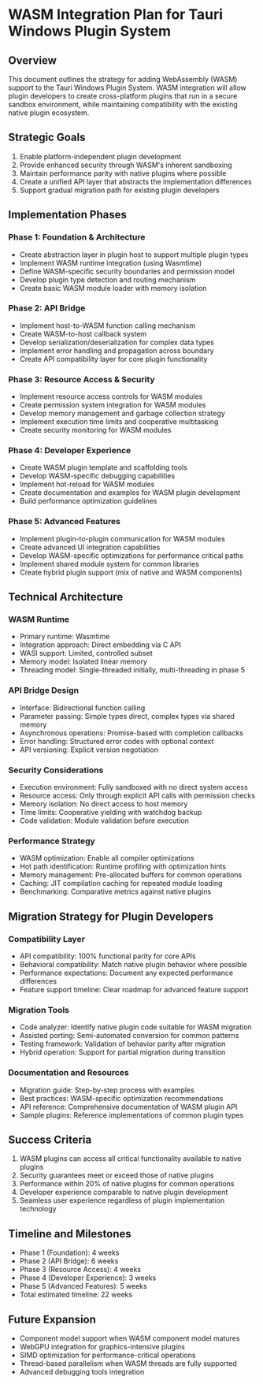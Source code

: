 # WASM Integration Plan for Tauri Windows Plugin System

## Overview
This document outlines the strategy for adding WebAssembly (WASM) support to the Tauri Windows Plugin System. WASM integration will allow plugin developers to create cross-platform plugins that run in a secure sandbox environment, while maintaining compatibility with the existing native plugin ecosystem.

## Strategic Goals
1. Enable platform-independent plugin development
2. Provide enhanced security through WASM's inherent sandboxing
3. Maintain performance parity with native plugins where possible
4. Create a unified API layer that abstracts the implementation differences
5. Support gradual migration path for existing plugin developers

## Implementation Phases

### Phase 1: Foundation & Architecture
- Create abstraction layer in plugin host to support multiple plugin types
- Implement WASM runtime integration (using Wasmtime)
- Define WASM-specific security boundaries and permission model
- Develop plugin type detection and routing mechanism
- Create basic WASM module loader with memory isolation

### Phase 2: API Bridge
- Implement host-to-WASM function calling mechanism
- Create WASM-to-host callback system
- Develop serialization/deserialization for complex data types
- Implement error handling and propagation across boundary
- Create API compatibility layer for core plugin functionality

### Phase 3: Resource Access & Security
- Implement resource access controls for WASM modules
- Create permission system integration for WASM modules
- Develop memory management and garbage collection strategy
- Implement execution time limits and cooperative multitasking
- Create security monitoring for WASM modules

### Phase 4: Developer Experience
- Create WASM plugin template and scaffolding tools
- Develop WASM-specific debugging capabilities
- Implement hot-reload for WASM modules
- Create documentation and examples for WASM plugin development
- Build performance optimization guidelines

### Phase 5: Advanced Features
- Implement plugin-to-plugin communication for WASM modules
- Create advanced UI integration capabilities
- Develop WASM-specific optimizations for performance critical paths
- Implement shared module system for common libraries
- Create hybrid plugin support (mix of native and WASM components)

## Technical Architecture

### WASM Runtime
- Primary runtime: Wasmtime
- Integration approach: Direct embedding via C API
- WASI support: Limited, controlled subset
- Memory model: Isolated linear memory
- Threading model: Single-threaded initially, multi-threading in phase 5

### API Bridge Design
- Interface: Bidirectional function calling
- Parameter passing: Simple types direct, complex types via shared memory
- Asynchronous operations: Promise-based with completion callbacks
- Error handling: Structured error codes with optional context
- API versioning: Explicit version negotiation

### Security Considerations
- Execution environment: Fully sandboxed with no direct system access
- Resource access: Only through explicit API calls with permission checks
- Memory isolation: No direct access to host memory
- Time limits: Cooperative yielding with watchdog backup
- Code validation: Module validation before execution

### Performance Strategy
- WASM optimization: Enable all compiler optimizations
- Hot path identification: Runtime profiling with optimization hints
- Memory management: Pre-allocated buffers for common operations
- Caching: JIT compilation caching for repeated module loading
- Benchmarking: Comparative metrics against native plugins

## Migration Strategy for Plugin Developers

### Compatibility Layer
- API compatibility: 100% functional parity for core APIs
- Behavioral compatibility: Match native plugin behavior where possible
- Performance expectations: Document any expected performance differences
- Feature support timeline: Clear roadmap for advanced feature support

### Migration Tools
- Code analyzer: Identify native plugin code suitable for WASM migration
- Assisted porting: Semi-automated conversion for common patterns
- Testing framework: Validation of behavior parity after migration
- Hybrid operation: Support for partial migration during transition

### Documentation and Resources
- Migration guide: Step-by-step process with examples
- Best practices: WASM-specific optimization recommendations
- API reference: Comprehensive documentation of WASM plugin API
- Sample plugins: Reference implementations of common plugin types

## Success Criteria
1. WASM plugins can access all critical functionality available to native plugins
2. Security guarantees meet or exceed those of native plugins
3. Performance within 20% of native plugins for common operations
4. Developer experience comparable to native plugin development
5. Seamless user experience regardless of plugin implementation technology

## Timeline and Milestones
- Phase 1 (Foundation): 4 weeks
- Phase 2 (API Bridge): 6 weeks
- Phase 3 (Resource Access): 4 weeks
- Phase 4 (Developer Experience): 3 weeks
- Phase 5 (Advanced Features): 5 weeks
- Total estimated timeline: 22 weeks

## Future Expansion
- Component model support when WASM component model matures
- WebGPU integration for graphics-intensive plugins
- SIMD optimization for performance-critical operations
- Thread-based parallelism when WASM threads are fully supported
- Advanced debugging tools integration
